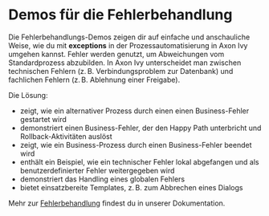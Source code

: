 # Demos für die Fehlerbehandlung

Die Fehlerbehandlungs-Demos zeigen dir auf einfache und anschauliche Weise, wie du mit **exceptions** in der Prozessautomatisierung in Axon Ivy umgehen kannst. Fehler werden genutzt, um Abweichungen vom Standardprozess abzubilden. In Axon Ivy unterscheidet man zwischen technischen Fehlern (z. B. Verbindungsproblem zur Datenbank) und fachlichen Fehlern (z. B. Ablehnung einer Freigabe).  

Die Lösung:  

- zeigt, wie ein alternativer Prozess durch einen einen Business-Fehler gestartet wird
- demonstriert einen Business-Fehler, der den Happy Path unterbricht und Rollback-Aktivitäten auslöst  
- zeigt, wie ein Business-Prozess durch einen Business-Fehler beendet wird  
- enthält ein Beispiel, wie ein technischer Fehler lokal abgefangen und als benutzerdefinierter Fehler weitergegeben wird  
- demonstriert das Handling eines globalen Fehlers 
- bietet einsatzbereite Templates, z. B. zum Abbrechen eines Dialogs  

Mehr zur [Fehlerbehandlung](https://developer.axonivy.com/doc/9/concepts/error-handling.html) findest du in unserer Dokumentation.
